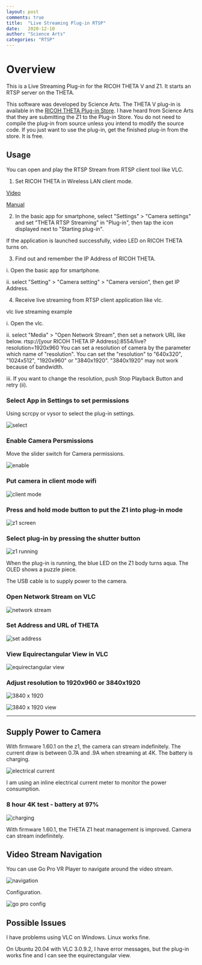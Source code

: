 ```yaml
---
layout: post
comments: true
title:  "Live Streaming Plug-in RTSP"
date:   2020-12-10
author: "Science Arts"
categories: "RTSP"
---
```


# Overview
This is a Live Streaming Plug-in for the RICOH THETA V and Z1.  It starts an RTSP
server on the THETA.

This software was developed by Science Arts.  The THETA V plug-in is available in the
[RICOH THETA Plug-in Store](https://pluginstore.theta360.com/plugins/com.sciencearts.rtspstreaming/).  I have heard from Science Arts that they are submitting the Z1 to the Plug-in Store.  You do not need to compile the plug-in from source unless you intend to modify the source code.   If you just want to use the plug-in, get the finished plug-in from the store.  It is free. 

## Usage

You can open and play the RTSP Stream from RTSP client tool like VLC.

1. Set RICOH THETA in Wireless LAN client mode.

[Video](https://www.youtube.com/watch?v=tkqyBNOWWIY&feature=youtu.be)

[Manual](https://theta360.com/en/support/manual/v/content/prepare/prepare_08.html)

2. In the basic app for smartphone, select "Settings" > "Camera settings" and set "THETA RTSP Streaming" in "Plug-in", then tap the icon displayed next to "Starting plug-in".

If the application is launched successfully, video LED on RICOH THETA turns on.

3. Find out and remember the IP Address of RICOH THETA.

i. Open the basic app for smartphone.

ii. select "Setting" > "Camera setting" > "Camera version", then get IP Address.


4. Receive live streaming from RTSP client application like vlc.

vlc live streaming example

i. Open the vlc.

ii. select "Media" > "Open Network Stream", then set a network URL like below.
rtsp://[your RICOH THETA IP Address]:8554/live?resolution=1920x960
You can set a resolution of camera by the parameter which name of "resolution".
You can set the "resolution" to "640x320", "1024x512", "1920x960" or "3840x1920". "3840x1920" may not work because of bandwidth.

iii. If you want to change the resolution, push Stop Playback Button and retry (ii).

### Select App in Settings to set permissions

Using scrcpy or vysor to select the plug-in settings.

![select](/blog/img/2020-12/select.png)


### Enable Camera Persmissions

Move the slider switch for Camera permissions.

![enable](/blog/img/2020-12/enable.png)

### Put camera in client mode wifi

![client mode](/blog/img/2020-12/client-mode.png)


### Press and hold mode button to put the Z1 into plug-in mode

![z1 screen](/blog/img/2020-12/z1-screen.png)

### Select plug-in by pressing the shutter button

![z1 running](/blog/img/2020-12/z1-running.png)

When the plug-in is running, the blue LED on the Z1 body turns aqua. The OLED shows a puzzle piece.

The USB cable is to supply power to the camera.

### Open Network Stream on VLC

![network stream](/blog/img/2020-12/rtsp-vlc-open.png)

### Set Address and URL of THETA

![set address](/blog/img/2020-12/rtsp-network-address.png)

### View Equirectangular View in VLC

![equirectangular view](/blog/img/2020-12/rtsp-vlc-view.png)

### Adjust resolution to 1920x960 or 3840x1920

![3840 x 1920](/blog/img/2020-12/rtsp-3840x1920.png)


![3840 x 1920 view](/blog/img/2020-12/rtsp-3840x1920-view.png)

---

## Supply Power to Camera

With firmware 1.60.1 on the z1, the camera can stream indefinitely. The current draw is between 0.7A and .9A when streaming at 4K.  The battery is charging.

![electrical current](/blog/img/2020-12/electrical-current.png)


I am using an inline electrical current meter to monitor the power consumption.

### 8 hour 4K test - battery at 97%

![charging](/blog/img/2020-12/charging.png)


With firmware 1.60.1, the THETA Z1 heat management is improved.  Camera can stream indefinitely.

## Video Stream Navigation

You can use Go Pro VR Player to navigate around the video stream. 

![navigation](/blog/img/2020-12/navigation.gif)

Configuration.

![go pro config](/blog/img/2020-12/gopro-config.png)



## Possible Issues

I have problems using VLC on Windows.  Linux works fine.

On Ubuntu 20.04 with VLC 3.0.9.2, I have error messages, but the plug-in works fine and I can see the equirectangular view.